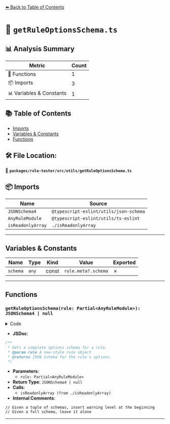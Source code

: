 [⬅️ Back to Table of Contents](../../../../index.md)

# 📄 `getRuleOptionsSchema.ts`

## 📊 Analysis Summary

| Metric | Count |
|--------|-------|
| 🔧 Functions | 1 |
| 📦 Imports | 3 |
| 📊 Variables & Constants | 1 |

## 📚 Table of Contents

- [Imports](#imports)
- [Variables & Constants](#variables-constants)
- [Functions](#functions)

## 🛠️ File Location:
📂 **`packages/rule-tester/src/utils/getRuleOptionsSchema.ts`**

## 📦 Imports

| Name | Source |
|------|--------|
| `JSONSchema4` | `@typescript-eslint/utils/json-schema` |
| `AnyRuleModule` | `@typescript-eslint/utils/ts-eslint` |
| `isReadonlyArray` | `./isReadonlyArray` |


---

## Variables & Constants

| Name | Type | Kind | Value | Exported |
|------|------|------|-------|----------|
| `schema` | `any` | const | `rule.meta?.schema` | ✗ |


---

## Functions

### `getRuleOptionsSchema(rule: Partial<AnyRuleModule>): JSONSchema4 | null`

<details><summary>Code</summary>

```ts
export function getRuleOptionsSchema(
  rule: Partial<AnyRuleModule>,
): JSONSchema4 | null {
  const schema = rule.meta?.schema;

  // Given a tuple of schemas, insert warning level at the beginning
  if (isReadonlyArray(schema)) {
    if (schema.length) {
      return {
        items: schema as JSONSchema4[],
        maxItems: schema.length,
        minItems: 0,
        type: 'array',
      };
    }
    return {
      maxItems: 0,
      minItems: 0,
      type: 'array',
    };
  }

  // Given a full schema, leave it alone
  return schema ?? null;
}
```
</details>

- **JSDoc**:
```ts
/**
 * Gets a complete options schema for a rule.
 * @param rule A new-style rule object
 * @returns JSON Schema for the rule's options.
 */
```

- **Parameters**:
  - `rule: Partial<AnyRuleModule>`
- **Return Type**: `JSONSchema4 | null`
- **Calls**:
  - `isReadonlyArray (from ./isReadonlyArray)`
- **Internal Comments**:
```
// Given a tuple of schemas, insert warning level at the beginning
// Given a full schema, leave it alone
```


---